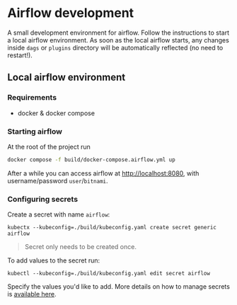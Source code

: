 # Airflow development

A small development environment for airflow. Follow the instructions to start a local airflow environment. As soon as 
the local airflow starts, any changes inside `dags` or `plugins` directory will be automatically reflected (no need to
restart!).


## Local airflow environment

### Requirements

- docker & docker compose

### Starting airflow

At the root of the project run 

```bash
docker compose -f build/docker-compose.airflow.yml up
```

After a while you can access airflow at [http://localhost:8080](http://localhost:8080), with 
username/password `user`/`bitnami`.

### Configuring secrets

Create a secret with name `airflow`:

```shell
kubectx --kubeconfig=./build/kubeconfig.yaml create secret generic airflow
```

> Secret only needs to be created once.

To add values to the secret run:

```shell
kubectl --kubeconfig=./build/kubeconfig.yaml edit secret airflow   
```

Specify the values you'd like to add. More details on how to manage secrets is 
[available here](https://kubernetes.io/docs/tasks/configmap-secret/managing-secret-using-kubectl/).
